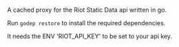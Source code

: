 A cached proxy for the Riot Static Data api written in go.

Run `godep restore` to install the required dependencies.

It needs the ENV 'RIOT_API_KEY' to be set to your api key.
